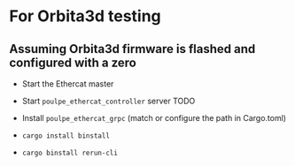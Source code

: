 
# For Orbita3d testing

## Assuming Orbita3d firmware is flashed and configured with a zero

- Start the Ethercat master
- Start `poulpe_ethercat_controller` server TODO

- Install `poulpe_ethercat_grpc` (match or configure the path in Cargo.toml)
- `cargo install binstall`
- `cargo binstall rerun-cli`